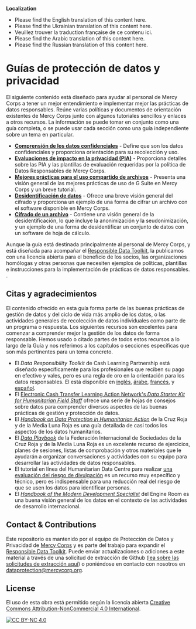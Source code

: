 **Localization**
- Please find the English translation of this content here.
- Please find the Ukrainian translation of this content here.
- Veuillez trouver la traduction française de ce contenu ici.
- Please find the Arabic translation of this content here.  
- Please find the Russian translation of this content here.

# Guías de protección de datos y privacidad
El siguiente contenido está diseñado para ayudar al personal de Mercy Corps a tener un mejor entendimiento e implementar mejor las prácticas de datos responsables. Reúne varias políticas y documentos de orientación existentes de Mercy Corps junto con algunos tutoriales sencillos y enlaces a otros recursos. La información se puede tomar en conjunto como una guía completa, o se puede usar cada sección como una guía independiente sobre un tema en particular.

- **[Comprensión de los datos confidenciales](/Localization/ES/Sensitive-data)** - Define que son los datos confidenciales y proporciona orientación para su recolección y uso.
- **[Evaluaciones de impacto en la privacidad (PIA)](/Localization/ES/Privacy-impact-assessment)** - Proporciona detalles sobre las PIA y las plantillas de evaluación requeridas por la política de Datos Responsables de Mercy Corps.
- **[Mejores prácticas para el uso compartido de archivos](/Localization/ES/File-sharing)** - Presenta una visión general de las mejores prácticas de uso de G Suite en Mercy Corps y un breve tutorial.
- **[Desidentificación de datos](/Localization/ES/Deidentification)** - Ofrece una breve visión general del cifrado y proporciona un ejemplo de una forma de cifrar un archivo con el software disponible en Mercy Corps.
- **[Cifrado de un archivo](/Localization/ES/Encryption)** - Contiene una visión general de la desidentificación, lo que incluye la anonimización y la seudonimización, y un ejemplo de una forma de desidentificar un conjunto de datos con un software de hoja de cálculo.

Aunque la guía está destinada principalmente al personal de Mercy Corps, y está diseñada para acompañar el [Responsible Data Toolkit](https://www.mercycorps.org/research-resources/responsible-data-toolkit), la publicamos con una licencia abierta para el beneficio de los socios, las organizaciones homólogas y otras personas que necesiten ejemplos de políticas, plantillas e instrucciones para la implementación de prácticas de datos responsables. .

## Citas y agradecimientos
El contenido ofrecido en esta guía forma parte de las buenas prácticas de gestión de datos y del ciclo de vida más amplio de los datos, o las actividades generales de recolección de datos individuales como parte de un programa o respuesta. Los siguientes recursos son excelentes para comenzar a comprender mejor la gestión de los datos de forma responsable. Hemos usado o citado partes de todos estos recursos a lo largo de la Guía y nos referimos a los capítulos o secciones específicas que son más pertinentes para un tema concreto.

- El *Data Responsibility Toolkit* de Cash Learning Partnership está diseñado específicamente para los profesionales que reciben su pago en efectivo y vales, pero es una regla de oro en la orientación para los datos responsables. El está disponible en [inglés](https://www.calpnetwork.org/wp-content/uploads/2021/03/Data-Responsibility-Toolkit_A-guide-for-Cash-and-Voucher-Practitioners.pdf), [árabe](https://www.calpnetwork.org/ar/publication/data-responsibility-toolkit-a-guide-for-cva-practitioners/), [francés](https://www.calpnetwork.org/fr/publication/data-responsibility-toolkit-a-guide-for-cva-practitioners/), y [español](https://www.calpnetwork.org/es/publication/data-responsibility-toolkit-a-guide-for-cva-practitioners/).
- El [Electronic Cash Transfer Learning Action Network's *Data Starter Kit for Humanitarian Field Staff*](https://www.calpnetwork.org/wp-content/uploads/2020/06/DataStarterKitforFieldStaffELAN.pdf) ofrece una serie de hojas de consejos sobre datos para comprender diversos aspectos de las buenas prácticas de gestión y protección de datos.
- El [*Handbook on Data Protection in Humanitarian Action*](https://www.icrc.org/en/data-protection-humanitarian-action-handbook) de la Cruz Roja y de la Media Luna Roja es una guía detallada de casi todos los aspectos de los datos humanitarios.
- El [*Data Playbook*](https://preparecenter.org/toolkit/data-playbook-toolkit/) de la Federación Internacional de Sociedades de la Cruz Roja y de la Media Luna Roja es un excelente recurso de ejercicios, planes de sesiones, listas de comprobación y otros materiales que le ayudarán a organizar conversaciones y actividades con su equipo para desarrollar las actividades de datos responsables.
- El tutorial en línea del Humanitarian Data Centre para realizar [una evaluación del riesgo de divulgación](https://centre.humdata.org/learning-path/disclosure-risk-assessment-overview/) es un recurso muy específico y técnico, pero es indispensable para una reducción real del riesgo de que se usen los datos para identificar personas.
- El [*Handbook of the Modern Development Specialist*](https://the-engine-room.github.io/responsible-data-handbook/) del Engine Room es una buena visión general de los datos en el contexto de las actividades de desarrollo internacional.

## Contact & Contributions
Este repositorio es mantenido por el equipo de Protección de Datos y Privacidad de [Mercy Corps](https://www.mercycorps.org) y es parte del trabajo para expandir el [Responsible Data Toolkit](https://www.mercycorps.org/research-resources/responsible-data-toolkit). Puede enviar actualizaciones o adiciones a este material a través de una solicitud de extracción de Github ([lea sobre las solicitudes de extracción aquí](https://docs.github.com/es/repositories/configuring-branches-and-merges-in-your-repository/configuring-pull-request-merges/about-merge-methods-on-github)) o poniéndose en contacto con nosotros en dataprotection@mercycorp.org.

## License
El uso de esta obra está permitido según la licencia abierta [Creative Commons Attribution-NonCommercial 4.0 International][cc-by-nc].

[![CC BY-NC 4.0][cc-by-nc-image]][cc-by-nc]

[cc-by-nc]: http://creativecommons.org/licenses/by-nc/4.0/
[cc-by-nc-image]: https://licensebuttons.net/l/by-nc/4.0/88x31.png
[cc-by-nc-shield]: https://img.shields.io/badge/License-CC%20BY--NC%204.0-lightgrey.svg

<!--

## Policies
Point to MC privacy policy, mention PIA, & point to Github privacy policy?

-->
